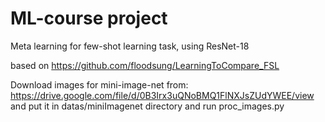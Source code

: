 # ML-course project

Meta learning for few-shot learning task, using ResNet-18

based on https://github.com/floodsung/LearningToCompare_FSL

Download images for mini-image-net from: https://drive.google.com/file/d/0B3Irx3uQNoBMQ1FlNXJsZUdYWEE/view and put it in datas/miniImagenet directory and run proc_images.py
